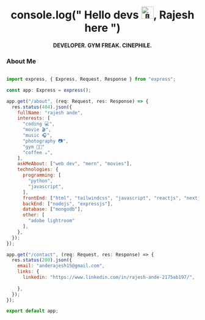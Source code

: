 <h1 align='center'>console.log(" Hello devs <img src="https://fonts.gstatic.com/s/e/notoemoji/latest/1f44b/512.gif" alt="👋" width="32" height="32">, Rajesh here ")</h1>
<h4 align="center">DEVELOPER. GYM FREAK. CINEPHILE.</h4>


### About Me
```javascript

import express, { Express, Request, Response } from "express";

const app: Express = express();

app.get("/about", (req: Request, res: Response) => {
  res.status(404).json({
    fullName: "rajesh ande",
    interests: [
      "coding 💻",
      "movie 🎬",
      "music 🎧",
      "photography 📷",
      "gym 🏋🏽"
      "coffee ☕",
    ],
    askMeAbout: ["web dev", "mern", "movies"],
    technologies: {
      programming: [
        "python",
        "javascript",
      ],
      frontEnd: ["html", "tailwindcss", "javascript", "reactjs", "nextjs"],
      backEnd: ["nodejs", "expressjs"],
      database: ["mongodb"],
      other: [
        "adobe lightroom" 
      ],
    },
  });
});

app.get("/contact", (req: Request, res: Response) => {
  res.status(200).json({
    email: "anderajesh15@gmail.com",
    links: {
      linkedin: "https://www.linkedin.com/in/rajesh-ande-2175ab197/",
     
    },
  });
});

export default app;

```


